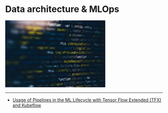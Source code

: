 # Data architecture & MLOps 

![](img/img.jpg)


---

- [Usage of Pipelines in the ML Lifecycle with Tensor Flow Extended (TFX) and Kubeflow](https://www.kirenz.com/slides/ml-pipelines-ai-community.pdf)
